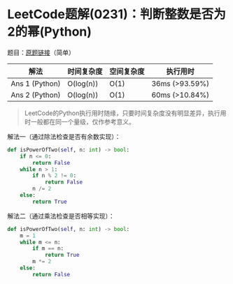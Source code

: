 # LeetCode题解(0231)：判断整数是否为2的幂(Python)

题目：[原题链接](https://leetcode-cn.com/problems/power-of-two/)（简单）

| 解法           | 时间复杂度 | 空间复杂度 | 执行用时       |
| -------------- | ---------- | ---------- | -------------- |
| Ans 1 (Python) | O(log(n))  | O(1)       | 36ms (>93.59%) |
| Ans 2 (Python) | O(log(n))  | O(1)       | 60ms (>10.84%) |

>  LeetCode的Python执行用时随缘，只要时间复杂度没有明显差异，执行用时一般都在同一个量级，仅作参考意义。

解法一（通过除法检查是否有余数实现）：

```python
def isPowerOfTwo(self, n: int) -> bool:
    if n <= 0:
        return False
    while n > 1:
        if n % 2 != 0:
            return False
        n /= 2
    else:
        return True
```

解法二（通过乘法检查是否相等实现）：

```python
def isPowerOfTwo(self, n: int) -> bool:
    m = 1
    while m <= n:
        if m == n:
            return True
        m *= 2
    else:
        return False
```